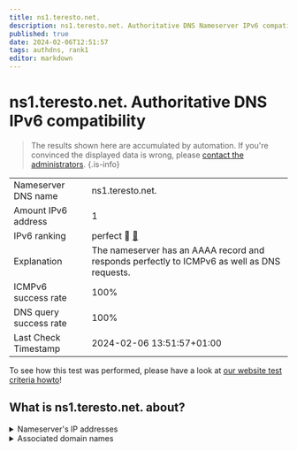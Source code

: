 ```yaml
---
title: ns1.teresto.net.
description: ns1.teresto.net. Authoritative DNS Nameserver IPv6 compatibility
published: true
date: 2024-02-06T12:51:57
tags: authdns, rank1
editor: markdown
---
```


# ns1.teresto.net. Authoritative DNS IPv6 compatibility

> The results shown here are accumulated by automation. If you're convinced the displayed data is wrong, please [contact the administrators](/howto/chat). 
{.is-info}




|   |   |
| - | - |
| Nameserver DNS name | ns1.teresto.net.
| Amount IPv6 address | 1
| IPv6 ranking | perfect :1st_place_medal: [🔗](/howto/ranking) |
| Explanation | The nameserver has an AAAA record and responds perfectly to ICMPv6 as well as DNS requests. |
| ICMPv6 success rate | 100%|
| DNS query success rate | 100% |
| Last Check Timestamp | 2024-02-06 13:51:57+01:00 |

To see how this test was performed, please have a look at [our website test criteria howto](/howto/testcriteria/authdns)!


## What is ns1.teresto.net. about?




<details>
<summary>Nameserver's IP addresses</summary>

2a02:5a0:1fff:ffff::10

</details>



<details>
<summary>Associated domain names</summary>

www.saarland.de

</details>
